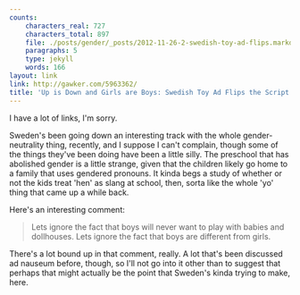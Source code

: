 ```yaml
---
counts:
    characters_real: 727
    characters_total: 897
    file: ./posts/gender/_posts/2012-11-26-2-swedish-toy-ad-flips.markdown
    paragraphs: 5
    type: jekyll
    words: 166
layout: link
link: http://gawker.com/5963362/
title: 'Up is Down and Girls are Boys: Swedish Toy Ad Flips the Script on Christmas'
---
```


I have a lot of links, I'm sorry.

Sweden's been going down an interesting track with the whole gender-neutrality thing, recently, and I suppose I can't complain, though some of the things they've been doing have been a little silly.  The preschool that has abolished gender is a little strange, given that the children likely go home to a family that uses gendered pronouns.  It kinda begs a study of whether or not the kids treat 'hen' as slang at school, then, sorta like the whole 'yo' thing that came up a while back.

Here's an interesting comment:

> Lets ignore the fact that boys will never want to play with babies and dollhouses. Lets ignore the fact that boys are different from girls.

There's a lot bound up in that comment, really.  A lot that's been discussed ad nauseum before, though, so I'll not go into it other than to suggest that perhaps that might actually be the point that Sweden's kinda trying to make, here.
